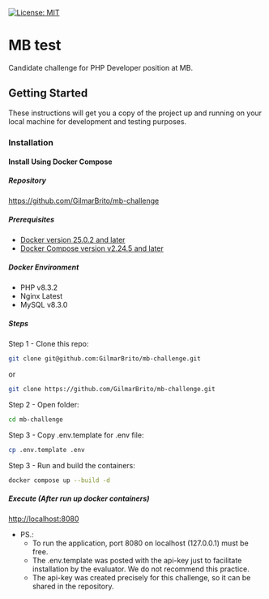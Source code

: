 [![License: MIT](https://img.shields.io/badge/License-MIT-brightgreen.svg)](https://opensource.org/licenses/MIT)

# MB test
Candidate challenge for PHP Developer position at MB.

## Getting Started
These instructions will get you a copy of the project up and running on your local machine for development and testing purposes.

### Installation

#### Install Using Docker Compose

##### Repository
https://github.com/GilmarBrito/mb-challenge

##### Prerequisites
- [Docker version 25.0.2 and later](https://docs.docker.com/engine/install/)
- [Docker Compose version v2.24.5 and later](https://docs.docker.com/compose/install/)

##### Docker Environment

- PHP v8.3.2
- Nginx Latest
- MySQL v8.3.0

##### Steps
Step 1 - Clone this repo:

```BASH
git clone git@github.com:GilmarBrito/mb-challenge.git
```
or
```BASH
git clone https://github.com/GilmarBrito/mb-challenge.git
```

Step 2 - Open folder:

```BASH
cd mb-challenge
```

Step 3 - Copy .env.template for .env file:

```BASH
cp .env.template .env
```

Step 3 - Run and build the containers:

```BASH
docker compose up --build -d
```

<!-- Step 4 - Install every dependencies:

```BASH
docker compose exec php-service composer install && docker compose exec php-service composer dump-autoload --optimize
```

Step 5 - Generate application key:

```BASH
docker compose exec php-service php artisan key:generate
```

Step 6 - Compile frontend files:

```BASH
docker compose exec php-service npm install && npm build
```

```BASH
docker compose exec php-service php artisan migrate --seed
``` -->

##### Execute (After run up docker containers)

[http://localhost:8080](http://localhost:8080)

* PS.:
  - To run the application, port 8080 on localhost (127.0.0.1) must be free.
  - The .env.template was posted with the api-key just to facilitate installation by the evaluator. We do not recommend this practice.
  - The api-key was created precisely for this challenge, so it can be shared in the repository.
